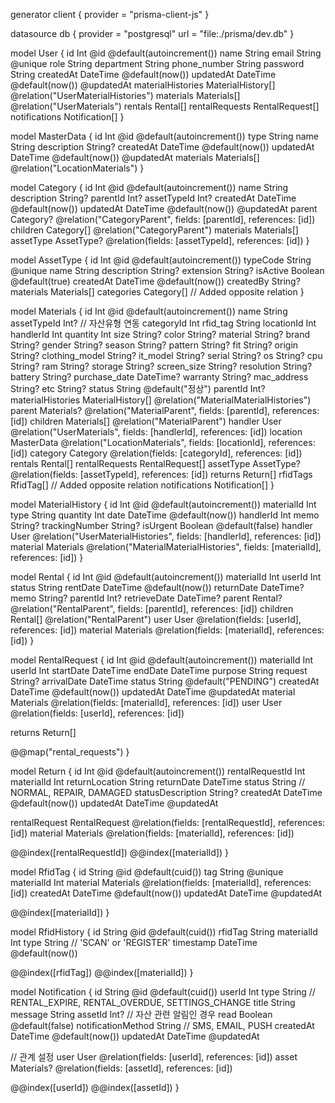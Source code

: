 generator client {
  provider = "prisma-client-js"
}

datasource db {
  provider = "postgresql"
  url      = "file:./prisma/dev.db"
}

model User {
  id                Int               @id @default(autoincrement())
  name              String
  email             String            @unique
  role              String
  department        String
  phone_number      String
  password          String
  createdAt         DateTime          @default(now())
  updatedAt         DateTime          @default(now()) @updatedAt
  materialHistories MaterialHistory[] @relation("UserMaterialHistories")
  materials         Materials[]       @relation("UserMaterials")
  rentals           Rental[]
  rentalRequests    RentalRequest[]
  notifications     Notification[]
}

model MasterData {
  id          Int         @id @default(autoincrement())
  type        String
  name        String
  description String?
  createdAt   DateTime    @default(now())
  updatedAt   DateTime    @default(now()) @updatedAt
  materials   Materials[] @relation("LocationMaterials")
}

model Category {
  id          Int         @id @default(autoincrement())
  name        String
  description String?
  parentId    Int?
  assetTypeId Int?
  createdAt   DateTime    @default(now())
  updatedAt   DateTime    @default(now()) @updatedAt
  parent      Category?   @relation("CategoryParent", fields: [parentId], references: [id])
  children    Category[]  @relation("CategoryParent")
  materials   Materials[]
  assetType   AssetType?  @relation(fields: [assetTypeId], references: [id])
}

model AssetType {
  id           Int         @id @default(autoincrement())
  typeCode     String      @unique
  name         String
  description  String?
  extension    String?
  isActive     Boolean     @default(true)
  createdAt    DateTime    @default(now())
  createdBy    String?
  materials    Materials[]
  categories   Category[]  // Added opposite relation
}

model Materials {
  id                Int               @id @default(autoincrement())
  name              String
  assetTypeId       Int?              // 자산유형 연동
  categoryId        Int
  rfid_tag          String
  locationId        Int
  handlerId         Int
  quantity          Int
  size              String?
  color             String?
  material          String?
  brand             String?
  gender            String?
  season            String?
  pattern           String?
  fit               String?
  origin            String?
  clothing_model    String?
  it_model          String?
  serial            String?
  os                String?
  cpu               String?
  ram               String?
  storage           String?
  screen_size       String?
  resolution        String?
  battery           String?
  purchase_date     DateTime?
  warranty          String?
  mac_address       String?
  etc               String?
  status            String            @default("정상")
  parentId          Int?
  materialHistories MaterialHistory[] @relation("MaterialMaterialHistories")
  parent            Materials?        @relation("MaterialParent", fields: [parentId], references: [id])
  children          Materials[]       @relation("MaterialParent")
  handler           User              @relation("UserMaterials", fields: [handlerId], references: [id])
  location          MasterData        @relation("LocationMaterials", fields: [locationId], references: [id])
  category          Category          @relation(fields: [categoryId], references: [id])
  rentals           Rental[]
  rentalRequests    RentalRequest[]
  assetType         AssetType?        @relation(fields: [assetTypeId], references: [id])
  returns           Return[]
  rfidTags          RfidTag[]         // Added opposite relation
  notifications     Notification[]
}

model MaterialHistory {
  id             Int       @id @default(autoincrement())
  materialId     Int
  type           String
  quantity       Int
  date           DateTime  @default(now())
  handlerId      Int
  memo           String?
  trackingNumber String?
  isUrgent       Boolean   @default(false)
  handler        User      @relation("UserMaterialHistories", fields: [handlerId], references: [id])
  material       Materials @relation("MaterialMaterialHistories", fields: [materialId], references: [id])
}

model Rental {
  id           Int       @id @default(autoincrement())
  materialId   Int
  userId       Int
  status       String
  rentDate     DateTime  @default(now())
  returnDate   DateTime?
  memo         String?
  parentId     Int?
  retrieveDate DateTime?
  parent       Rental?   @relation("RentalParent", fields: [parentId], references: [id])
  children     Rental[]  @relation("RentalParent")
  user         User      @relation(fields: [userId], references: [id])
  material     Materials @relation(fields: [materialId], references: [id])
}

model RentalRequest {
  id          Int      @id @default(autoincrement())
  materialId  Int
  userId      Int
  startDate   DateTime
  endDate     DateTime
  purpose     String
  request     String?
  arrivalDate DateTime
  status      String   @default("PENDING")
  createdAt   DateTime @default(now())
  updatedAt   DateTime @updatedAt
  material    Materials @relation(fields: [materialId], references: [id])
  user        User      @relation(fields: [userId], references: [id])

  returns     Return[]

  @@map("rental_requests")
}

model Return {
  id                Int           @id @default(autoincrement())
  rentalRequestId   Int
  materialId        Int
  returnLocation    String
  returnDate        DateTime
  status            String        // NORMAL, REPAIR, DAMAGED
  statusDescription String?
  createdAt         DateTime      @default(now())
  updatedAt         DateTime      @updatedAt

  rentalRequest     RentalRequest @relation(fields: [rentalRequestId], references: [id])
  material          Materials     @relation(fields: [materialId], references: [id])

  @@index([rentalRequestId])
  @@index([materialId])
}

model RfidTag {
  id         String   @id @default(cuid())
  tag        String   @unique
  materialId Int
  material   Materials @relation(fields: [materialId], references: [id])
  createdAt  DateTime @default(now())
  updatedAt  DateTime @updatedAt

  @@index([materialId])
}

model RfidHistory {
  id         String   @id @default(cuid())
  rfidTag    String
  materialId Int
  type       String   // 'SCAN' or 'REGISTER'
  timestamp  DateTime @default(now())

  @@index([rfidTag])
  @@index([materialId])
}

model Notification {
  id                String   @id @default(cuid())
  userId            Int
  type              String   // RENTAL_EXPIRE, RENTAL_OVERDUE, SETTINGS_CHANGE
  title             String
  message           String
  assetId           Int?     // 자산 관련 알림인 경우
  read              Boolean  @default(false)
  notificationMethod String  // SMS, EMAIL, PUSH
  createdAt         DateTime @default(now())
  updatedAt         DateTime @updatedAt

  // 관계 설정
  user              User     @relation(fields: [userId], references: [id])
  asset             Materials?   @relation(fields: [assetId], references: [id])

  @@index([userId])
  @@index([assetId])
}
